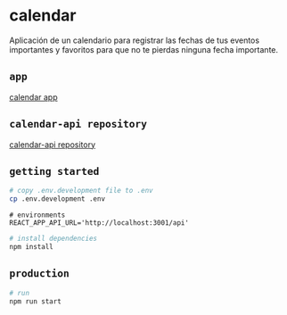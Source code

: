 # calendar

Aplicación de un calendario para registrar las fechas de tus eventos importantes y favoritos para que no te pierdas ninguna fecha importante.

## `app`

[calendar app](https://app-calendar.netlify.app/login)

## `calendar-api repository`

[calendar-api repository](https://github.com/Carlos-Angel/calendar-backend)

## `getting started`

```bash
# copy .env.development file to .env
cp .env.development .env
```

```shell
# environments
REACT_APP_API_URL='http://localhost:3001/api'
```

```bash
# install dependencies
npm install
```

## `production`

```bash
# run
npm run start
```
